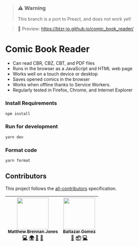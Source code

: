 > ### :warning: Warning
> This branch is a port to Preact, and does not work yet!

> :rocket: Preview: https://btzr-io.github.io/comic_book_reader/

# Comic Book Reader

* Can read CBR, CBZ, CBT, and PDF files
* Runs in the browser as a JavaScript and HTML web page
* Works well on a touch device or desktop
* Saves opened comics in the browser
* Works when offline thanks to Service Workers.
* Regularly tested in Firefox, Chrome, and Internet Explorer

### Install Requirements

```bash
npm install
```

### Run for development

```bash
yarn dev
```

### Format code
```bash
yarn format
```

## Contributors

This project follows the [all-contributors](https://github.com/kentcdodds/all-contributors) specification.

<!-- ALL-CONTRIBUTORS-LIST:START - Do not remove or modify this section -->
<!-- prettier-ignore -->
| [<img src="https://avatars3.githubusercontent.com/u/2733986?v=4" width="100px;"/><br /><sub><b>Matthew Brennan Jones</b></sub>](http://workhorsy.org)<br />[💻](https://github.com/workhorsy/comic_book_reader/commits?author=workhorsy "Code") [🌍](#translation-workhorsy "Translation") [🐛](https://github.com/workhorsy/comic_book_reader/issues?q=author%3Aworkhorsy "Bug reports") [💬](#question-workhorsy "Answering Questions") | [<img src="https://avatars1.githubusercontent.com/u/14793624?v=4" width="100px;"/><br /><sub><b>Baltazar Gomez</b></sub>](http://codepen.io/btzr-io)<br />[🎨](#design-btzr-io "Design") [📦](#platform-btzr-io "Packaging/porting to new platform") [💻](https://github.com/workhorsy/comic_book_reader/commits?author=btzr-io "Code") |
| :---: | :---: |
<!-- ALL-CONTRIBUTORS-LIST:END -->
